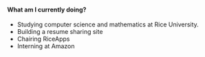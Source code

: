 #### What am I currently doing?
- Studying computer science and mathematics at Rice University.
- Building a resume sharing site
- Chairing RiceApps
- Interning at Amazon
